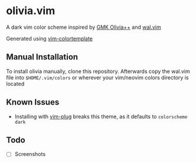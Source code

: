 # olivia.vim

A dark vim color scheme inspired by [GMK Olivia++](https://www.oliviaplus.plus/) and [wal.vim](https://github.com/dylanaraps/wal.vim)

Generated using [vim-colortemplate](https://github.com/lifepillar/vim-colortemplate)

## Manual Installation

To install olivia manually, clone this repository. Afterwards copy the wal.vim file into `$HOME/.vim/colors` or wherever your vim/neovim colors directory is located

## Known Issues
- Installing with [vim-plug](https://github.com/junegunn/vim-plug) breaks this theme, as it defaults to `colorscheme dark`

## Todo
- [ ] Screenshots
